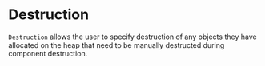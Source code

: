 # Destruction

`Destruction` allows the user to specify destruction of any objects they have allocated on the heap that need to be manually destructed during component destruction.